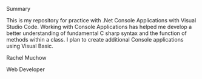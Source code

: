 Summary

This is my repository for practice with .Net Console Applications with Visual Studio Code. 
Working with Console Applications has helped me develop a better understanding of fundamental C sharp syntax and the function of methods within a class.
I plan to create additional Console applications using Visual Basic.

Rachel Muchow

Web Developer

